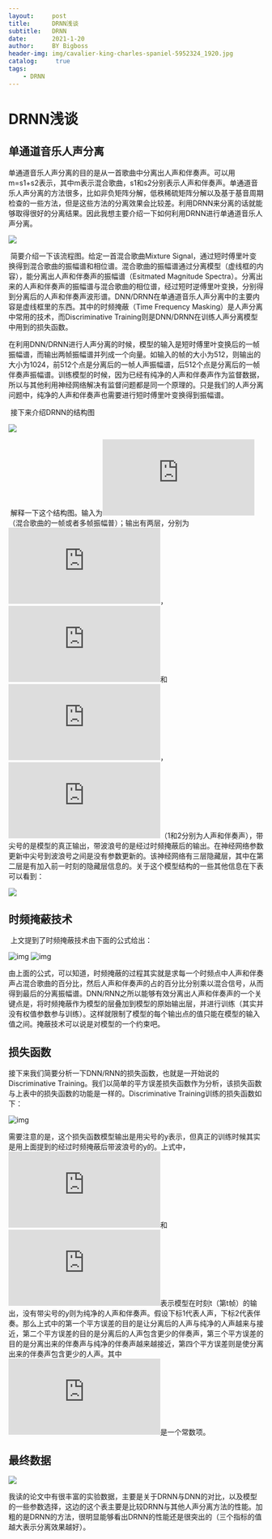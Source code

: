 ```yaml
---
layout:     post
title:      DRNN浅谈
subtitle:   DRNN
date:       2021-1-20
author:     BY Bigboss
header-img: img/cavalier-king-charles-spaniel-5952324_1920.jpg
catalog: 	 true
tags:
    - DRNN
---
```

# DRNN浅谈

## 单通道音乐人声分离

​	单通道音乐人声分离的目的是从一首歌曲中分离出人声和伴奏声。可以用m=s1+s2表示，其中m表示混合歌曲，s1和s2分别表示人声和伴奏声。单通道音乐人声分离的方法很多，比如非负矩阵分解，低秩稀硫矩阵分解以及基于基音周期检查的一些方法，但是这些方法的分离效果会比较差。利用DRNN来分离的话就能够取得很好的分离结果。因此我想主要介绍一下如何利用DRNN进行单通道音乐人声分离。

![](https://ftp.bmp.ovh/imgs/2021/02/e5595faa58092a8e.jpg)

​	简要介绍一下该流程图。给定一首混合歌曲Mixture Signal，通过短时傅里叶变换得到混合歌曲的振幅谱和相位谱。混合歌曲的振幅谱通过分离模型（虚线框的内容），能分离出人声和伴奏声的振幅谱（Esitmated Magnitude Spectra）。分离出来的人声和伴奏声的振幅谱与混合歌曲的相位谱，经过短时逆傅里叶变换，分别得到分离后的人声和伴奏声波形谱。DNN/DRNN在单通道音乐人声分离中的主要内容是虚线框里的东西。其中的时频掩蔽（Time Frequency Masking）是人声分离中常用的技术，而Discriminative Training则是DNN/DRNN在训练人声分离模型中用到的损失函数。

​	在利用DNN/DRNN进行人声分离的时候，模型的输入是短时傅里叶变换后的一帧振幅谱，而输出两帧振幅谱并列成一个向量。如输入的帧的大小为512，则输出的大小为1024，前512个点是分离后的一帧人声振幅谱，后512个点是分离后的一帧伴奏声振幅谱。训练模型的时候，因为已经有纯净的人声和伴奏声作为监督数据，所以与其他利用神经网络解决有监督问题都是同一个原理的。只是我们的人声分离问题中，纯净的人声和伴奏声也需要进行短时傅里叶变换得到振幅谱。

​	接下来介绍DRNN的结构图

![](https://ftp.bmp.ovh/imgs/2021/02/86156e062c2ed0db.png)



​	解释一下这个结构图。输入为![img](http://latex.codecogs.com/gif.latex?X_t)（混合歌曲的一帧或者多帧振幅普）；输出有两层，分别为![img](http://latex.codecogs.com/gif.latex?%5Chat%7By_%7B1t%7D%7D)，![img](http://latex.codecogs.com/gif.latex?%5Chat%7By_%7B2t%7D%7D)和![img](http://latex.codecogs.com/gif.latex?%5C~%7By%7D_%7B1t%7D)，![img](http://latex.codecogs.com/gif.latex?%5C~%7By%7D_%7B2t%7D)（1和2分别为人声和伴奏声），带尖号的是模型的真正输出，带波浪号的是经过时频掩蔽后的输出。在神经网络参数更新中尖号到波浪号之间是没有参数更新的。该神经网络有三层隐藏层，其中在第二层是有加入前一时刻的隐藏层信息的。关于这个模型结构的一些其他信息在下表可以看到：

![](https://ftp.bmp.ovh/imgs/2021/02/9327113603b14bcb.png)

## 时频掩蔽技术

​	上文提到了时频掩蔽技术由下面的公式给出：

![img](https://img-blog.csdn.net/20160322200840254?watermark/2/text/aHR0cDovL2Jsb2cuY3Nkbi5uZXQv/font/5a6L5L2T/fontsize/400/fill/I0JBQkFCMA==/dissolve/70/gravity/Center)     ![img](https://img-blog.csdn.net/20160322201021849?watermark/2/text/aHR0cDovL2Jsb2cuY3Nkbi5uZXQv/font/5a6L5L2T/fontsize/400/fill/I0JBQkFCMA==/dissolve/70/gravity/Center)

由上面的公式，可以知道，时频掩蔽的过程其实就是求每一个时频点中人声和伴奏声占混合歌曲的百分比，然后人声和伴奏声的占的百分比分别乘以混合信号，从而得到最后的分离振幅谱。DNN/RNN之所以能够有效分离出人声和伴奏声的一个关键点是，将时频掩蔽作为模型的层叠加到模型的原始输出层，并进行训练（其实并没有权值参数参与训练）。这样就限制了模型的每个输出点的值只能在模型的输入值之间。掩蔽技术可以说是对模型的一个约束吧。

## 损失函数

接下来我们简要分析一下DNN/RNN的损失函数，也就是一开始说的Discriminative Training。我们以简单的平方误差损失函数作为分析，该损失函数与上表中的损失函数的功能是一样的。Discriminative Training训练的损失函数如下：

![img](https://img-blog.csdn.net/20160322202253554?watermark/2/text/aHR0cDovL2Jsb2cuY3Nkbi5uZXQv/font/5a6L5L2T/fontsize/400/fill/I0JBQkFCMA==/dissolve/70/gravity/Center)

需要注意的是，这个损失函数模型输出是用尖号的y表示，但真正的训练时候其实是用上面提到的经过时频掩蔽后带波浪号的y的。上式中，![img](http://latex.codecogs.com/gif.latex?%5Chat%7By_%7B1t%7D%7D)和![img](http://latex.codecogs.com/gif.latex?%5Chat%7By_%7B2t%7D%7D)表示模型在时刻t（第t帧）的输出，没有带尖号的y则为纯净的人声和伴奏声。假设下标1代表人声，下标2代表伴奏。那么上式中的第一个平方误差的目的是让分离后的人声与纯净的人声越来与接近，第二个平方误差的目的是分离后的人声包含更少的伴奏声，第三个平方误差的目的是分离出来的伴奏声与纯净的伴奏声越来越接近，第四个平方误差则是使分离出来的伴奏声包含更少的人声。其中![img](http://latex.codecogs.com/gif.latex?%5Cgamma)是一个常数项。

## 最终数据

![](https://ftp.bmp.ovh/imgs/2021/02/e2d2667c5e0657ab.png)

​	我读的论文中有很丰富的实验数据，主要是关于DRNN与DNN的对比，以及模型的一些参数选择，这边的这个表主要是比较DRNN与其他人声分离方法的性能。加粗的是DRNN的方法，很明显能够看出DRNN的性能还是很突出的（三个指标的值越大表示分离效果越好）。
